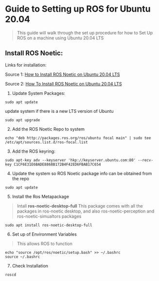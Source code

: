 # Guide to Setting up ROS for Ubuntu 20.04
> This guide will walk through the set up procedure for how to Set Up ROS on a machine using Ubuntu 20.04 LTS


## Install ROS Noetic:
Links for installation: 

Source 1: [How to Install ROS Noetic on Ubuntu 20.04 LTS](https://linoxide.com/how-to-install-ros-noetic-on-ubuntu-20-04/`) 

Source 2: [How To Install ROS Noetic on Ubuntu 20.04 LTS](https://idroot.us/install-ros-noetic-ubuntu-20-04/)

1. Update System Packages:
```
sudo apt update
```

update system if there is a new LTS version of Ubuntu
```
sudo apt upgrade
```
2. Add the ROS Noetic Repo to system
```
echo "deb http://packages.ros.org/ros/ubuntu focal main" | sudo tee /etc/apt/sources.list.d/ros-focal.list
```
3. Add the ROS keyring:
```
sudo apt-key adv --keyserver 'hkp://keyserver.ubuntu.com:80' --recv-key C1CF6E31E6BADE8868B172B4F42ED6FBAB17C654
```

4. Update the system so ROS Noetic package info can be obtained from the repo

```
sudo apt update
```
5. Install the Ros Metapackage 
> Intall **ros-noetic-desktop-full**
> This package comes with all the packages in ros-noetic desktop, and also ros-noetic-perception and ros-noetic-simualtors packages
```
sudo apt install ros-noetic-desktop-full
```

6. Set up of Environment Variables
> This allows ROS to function
```
echo "source /opt/ros/noetic/setup.bash" >> ~/.bashrc
source ~/.bashrc
```

7. Check Installation
```
roscd
```



